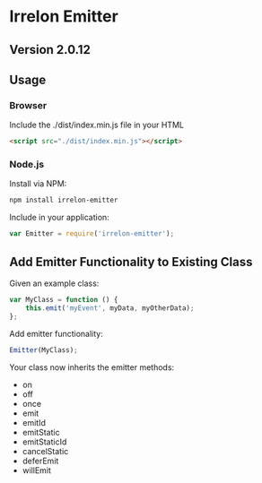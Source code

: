 # Irrelon Emitter

## Version 2.0.12

## Usage

### Browser
Include the ./dist/index.min.js file in your HTML

```html
<script src="./dist/index.min.js"></script>
```

### Node.js
Install via NPM:

```bash
npm install irrelon-emitter
```

Include in your application:

```js
var Emitter = require('irrelon-emitter');
```

## Add Emitter Functionality to Existing Class
Given an example class:

```js
var MyClass = function () {
	this.emit('myEvent', myData, myOtherData);
};
```

Add emitter functionality:

```js
Emitter(MyClass);
```

Your class now inherits the emitter methods:

* on
* off
* once
* emit
* emitId
* emitStatic
* emitStaticId
* cancelStatic
* deferEmit
* willEmit